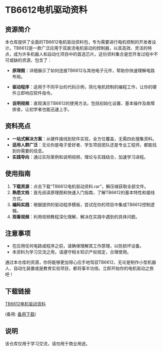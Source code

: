 # TB6612电机驱动资料

## 资源简介
本仓库提供了全面的TB6612电机驱动资料包，专为需要进行电机控制的开发者设计。TB6612是一款广泛应用于双直流电机驱动的控制器，以其高效、灵活的特点，成为许多机器人和自动化项目中的首选芯片。这份资料集合是您开发过程中不可或缺的资源，包含了：

- **原理图**：详细展示了如何连接TB6612与其他电子元件，帮助你快速理解电路布局。
  
- **驱动程序**：适用于不同平台的代码示例，简化电机控制的编程工作，让你的硬件立即响应软件指令。

- **说明视频**：直观演示TB6612的使用方法，包括初始化设置、基本操作及故障排查，让初学者也能迅速上手。

## 资料亮点
- **一站式解决方案**：从硬件接线到软件实现，全方位覆盖，无需四处搜集资料。
- **适用人群广泛**：无论你是电子爱好者、学生项目团队还是专业工程师，都能找到你需要的信息。
- **实践导向**：通过实际案例和说明视频，理论与实践结合，加速学习进程。

## 使用指南
1. **下载资源**：点击下载“TB6612电机驱动资料.rar”，解压缩获取全部文件。
2. **熟悉文档**：首先阅读原理图和快速入门指南，了解TB6612的基本特性和接线方式。
3. **编码实践**：根据提供的驱动程序模板，尝试在你的项目中集成TB6612控制逻辑。
4. **观看视频**：利用视频教程深化理解，解决在实践中遇到的具体问题。

## 注意事项
- 在应用任何电路或程序之前，请确保理解其工作原理，以防损坏设备。
- 本资料为学习交流之用，请遵守相关知识产权规定，合理使用。

通过本仓库的资源，你将能够更加得心应手地驾驭TB6612，无论是制作小型机器人、自动化装置或是教育实验项目，都将事半功倍。立即开始你的电机驱动之旅吧！

## 下载链接
[TB6612电机驱动资料](https://pan.quark.cn/s/318ff187ac36) 

(备用: [备用下载](https://pan.baidu.com/s/1tqh9BaVrtWwYuI04-fJIYQ?pwd=1234))

## 说明

该仓库仅用于学习交流，请勿用于商业用途。
